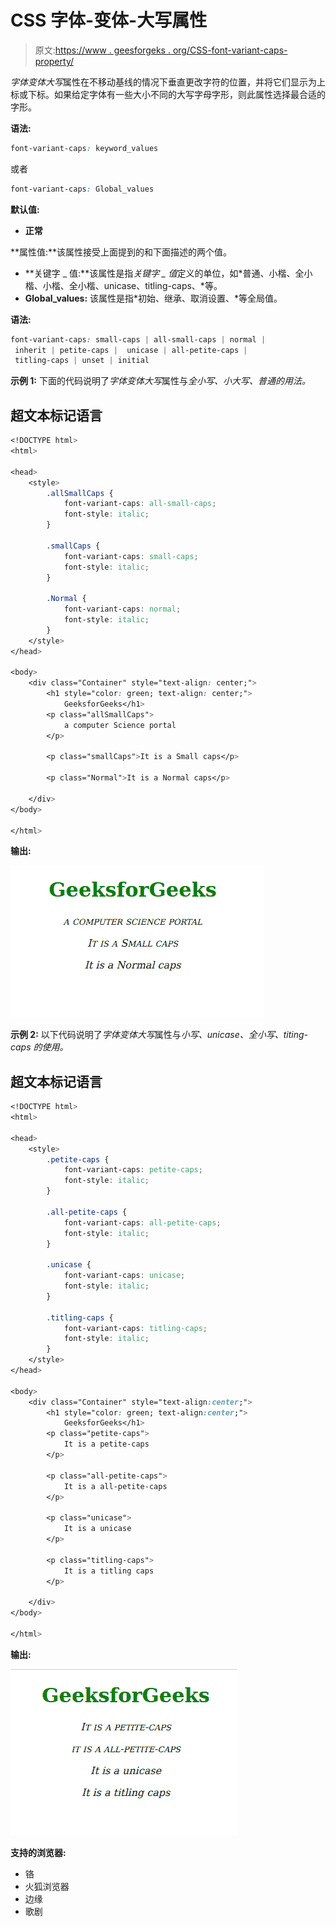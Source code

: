 # CSS 字体-变体-大写属性

> 原文:[https://www . geesforgeks . org/CSS-font-variant-caps-property/](https://www.geeksforgeeks.org/css-font-variant-caps-property/)

*字体变体大写*属性在不移动基线的情况下垂直更改字符的位置，并将它们显示为上标或下标。如果给定字体有一些大小不同的大写字母字形，则此属性选择最合适的字形。

**语法:**

```css
font-variant-caps: keyword_values
```

或者

```css
font-variant-caps: Global_values
```

**默认值:**

*   **正常**

**属性值:**该属性接受上面提到的和下面描述的两个值。

*   **关键字 _ 值:**该属性是指*关键字 _ 值*定义的单位，如*普通、小楷、全小楷、小楷、全小楷、unicase、titling-caps、*等。
*   **Global_values:** 该属性是指*初始、继承、取消设置、*等全局值。

**语法:**

```css
font-variant-caps: small-caps | all-small-caps | normal |
 inherit | petite-caps |  unicase | all-petite-caps |
 titling-caps | unset | initial 
```

**示例 1:** 下面的代码说明了*字体变体大写*属性与*全小写、小大写、普通的用法。*

## 超文本标记语言

```css
<!DOCTYPE html>
<html>

<head>
    <style>
        .allSmallCaps {
            font-variant-caps: all-small-caps;
            font-style: italic;
        }

        .smallCaps {
            font-variant-caps: small-caps;
            font-style: italic;
        }

        .Normal {
            font-variant-caps: normal;
            font-style: italic;
        }
    </style>
</head>

<body>
    <div class="Container" style="text-align: center;">
        <h1 style="color: green; text-align: center;">
            GeeksforGeeks</h1>
        <p class="allSmallCaps">
            a computer Science portal
        </p>

        <p class="smallCaps">It is a Small caps</p>

        <p class="Normal">It is a Normal caps</p>

    </div>
</body>

</html>
```

**输出:**

![](img/92a46f48a2bdd6e0c0b668c3026155e7.png)

**示例 2:** 以下代码说明了*字体变体大写*属性与*小写、unicase、全小写、titing-caps 的使用。*

## 超文本标记语言

```css
<!DOCTYPE html>
<html>

<head>
    <style>
        .petite-caps {
            font-variant-caps: petite-caps;
            font-style: italic;
        }

        .all-petite-caps {
            font-variant-caps: all-petite-caps;
            font-style: italic;
        }

        .unicase {
            font-variant-caps: unicase;
            font-style: italic;
        }

        .titling-caps {
            font-variant-caps: titling-caps;
            font-style: italic;
        }
    </style>
</head>

<body>
    <div class="Container" style="text-align:center;">
        <h1 style="color: green; text-align:center;">
            GeeksforGeeks</h1>
        <p class="petite-caps">
            It is a petite-caps
        </p>

        <p class="all-petite-caps">
            It is a all-petite-caps
        </p>

        <p class="unicase">
            It is a unicase
        </p>

        <p class="titling-caps">
            It is a titling caps
        </p>

    </div>
</body>

</html>
```

**输出:**

![](img/cabb662a35495d184a2d8aba290185d5.png)

**支持的浏览器:**

*   铬
*   火狐浏览器
*   边缘
*   歌剧